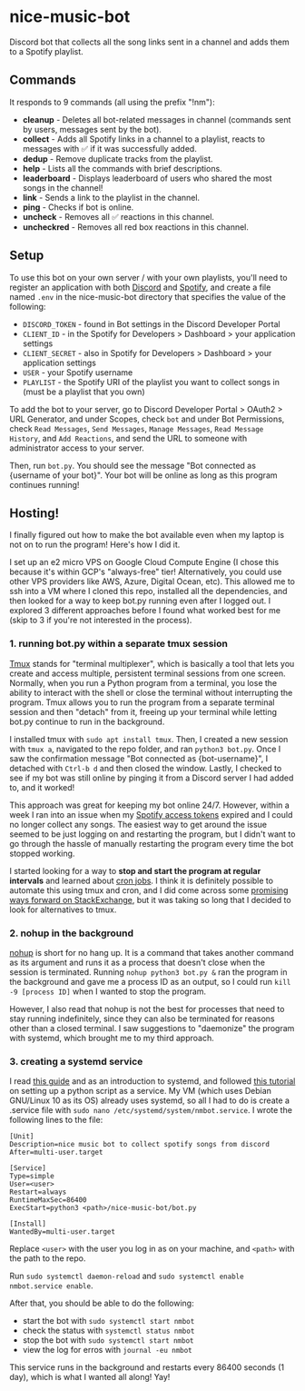 # nice-music-bot
Discord bot that collects all the song links sent in a channel and adds them to a Spotify playlist.

## Commands
It responds to 9 commands (all using the prefix "!nm"):
- **cleanup**    - Deletes all bot-related messages in channel (commands sent by users, messages sent by the bot).
- **collect**    - Adds all Spotify links in a channel to a playlist, reacts to messages with ✅  if it was successfully added.
- **dedup**      - Remove duplicate tracks from the playlist.
- **help**       - Lists all the commands with brief descriptions.
- **leaderboard** - Displays leaderboard of users who shared the most songs in the channel!
- **link**       - Sends a link to the playlist in the channel.
- **ping**       - Checks if bot is online.
- **uncheck**    - Removes all ✅  reactions in this channel.
- **uncheckred** - Removes all red box reactions in this channel.

## Setup
To use this bot on your own server / with your own playlists, you'll need to register an application with both [Discord](https://discord.com/developers/) and [Spotify](https://developer.spotify.com/dashboard/), and create a file named `.env` in the nice-music-bot directory that specifies the value of the following: 
- `DISCORD_TOKEN` - found in Bot settings in the Discord Developer Portal
- `CLIENT_ID` - in the Spotify for Developers > Dashboard > your application settings
- `CLIENT_SECRET` - also in Spotify for Developers > Dashboard > your application settings
- `USER` - your Spotify username
- `PLAYLIST` - the Spotify URI of the playlist you want to collect songs in (must be a playlist that you own)

To add the bot to your server, go to Discord Developer Portal > OAuth2 > URL Generator, and under Scopes, check `bot` and under Bot Permissions, check `Read Messages`, `Send Messages`, `Manage Messages`, `Read Message History`, and `Add Reactions`, and send the URL to someone with administrator access to your server. 

Then, run `bot.py`. You should see the message "Bot connected as {username of your bot}". Your bot will be online as long as this program continues running!

## Hosting! 
I finally figured out how to make the bot available even when my laptop is not on to run the program! Here's how I did it.

I set up an e2 micro VPS on Google Cloud Compute Engine (I chose this because it's within GCP's "always-free" tier! Alternatively, you could use other VPS providers like AWS, Azure, Digital Ocean,  etc). This allowed me to ssh into a VM where I cloned this repo, installed all the dependencies, and then looked for a way to keep bot.py running even after I logged out. I explored 3 different approaches before I found what worked best for me (skip to 3 if you're not interested in the process).

### **1. running bot.py within a separate tmux session**
[Tmux](https://linuxize.com/post/getting-started-with-tmux/) stands for "terminal multiplexer", which is basically a tool that lets you create and access multiple, persistent terminal sessions from one screen. Normally, when you run a Python program from a terminal, you lose the ability to interact with the shell or close the terminal without interrupting the program. Tmux allows you to run the program from a separate terminal session and then "detach" from it, freeing up your terminal while letting bot.py continue to run in the background.

I installed tmux with `sudo apt install tmux`. Then, I created a new session with `tmux a`, navigated to the repo folder, and ran `python3 bot.py`. Once I saw the confirmation message "Bot connected as {bot-username}", I detached with `Ctrl-b d` and then closed the window. Lastly, I checked to see if my bot was still online by pinging it from a Discord server I had added to, and it worked! 

This approach was great for keeping my bot online 24/7. However, within a week I ran into an issue when my [Spotify access tokens](https://developer.spotify.com/documentation/general/guides/authorization/code-flow/) expired and I could no longer collect any songs. The easiest way to get around the issue seemed to be just logging on and restarting the program, but I didn't want to go through the hassle of manually restarting the program every time the bot stopped working. 

I started looking for a way to **stop and start the program at regular intervals** and learned about [cron jobs](https://www.hivelocity.net/kb/what-is-cron-job/). I think it is definitely possible to automate this using tmux and cron, and I did come across some [promising ways forward on StackExchange](https://superuser.com/questions/492266/run-or-send-a-command-to-a-tmux-pane-in-a-running-tmux-session), but it was taking so long that I decided to look for alternatives to tmux.

### **2. nohup in the background**
[nohup](https://linuxize.com/post/linux-nohup-command/#running-the-command-in-background) is short for no hang up. It is a command that takes another command as its argument and runs it as a process that doesn't close when the session is terminated. Running `nohup python3 bot.py &` ran the program in the background and gave me a process ID as an output, so I could run `kill -9 [process ID]` when I wanted to stop the program. 

However, I also read that nohup is not the best for processes that need to stay running indefinitely, since they can also be terminated for reasons other than a closed terminal. I saw suggestions to "daemonize" the program with systemd, which brought me to my third approach.

### **3. creating a systemd service**

I read [this guide](https://www.digitalocean.com/community/tutorials/how-to-use-systemctl-to-manage-systemd-services-and-units) and as an introduction to systemd, and followed [this tutorial](https://medium.com/codex/setup-a-python-script-as-a-service-through-systemctl-systemd-f0cc55a42267) on setting up a python script as a service. My VM (which uses Debian GNU/Linux 10 as its OS) already uses systemd, so all I had to do is create a .service file with `sudo nano /etc/systemd/system/nmbot.service`. I wrote the following lines to the file:

```                             
[Unit]
Description=nice music bot to collect spotify songs from discord
After=multi-user.target

[Service]
Type=simple
User=<user>
Restart=always
RuntimeMaxSec=86400
ExecStart=python3 <path>/nice-music-bot/bot.py

[Install]
WantedBy=multi-user.target

```
Replace `<user>` with the user you log in as on your machine, and `<path>` with the path to the repo.
  
Run `sudo systemctl daemon-reload` and `sudo systemctl enable nmbot.service enable`.

After that, you should be able to do the following:
  - start the bot with `sudo systemctl start nmbot`
  - check the status with `systemctl status nmbot`
  - stop the bot with `sudo systemctl start nmbot`
  - view the log for erros with `journal -eu nmbot`

This service runs in the background and restarts every 86400 seconds (1 day), which is what I wanted all along! Yay! 
